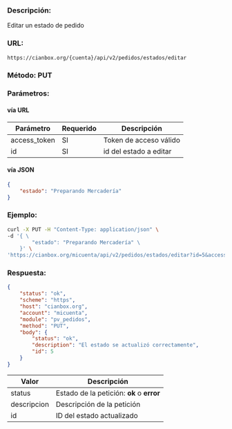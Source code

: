 ### Descripción:

Editar un estado de pedido

### URL:

`https://cianbox.org/{cuenta}/api/v2/pedidos/estados/editar`

### Método: PUT

### Parámetros:

#### vía URL
|Parámetro    |Requerido |Descripción            |
|-------------|----------|-----------------------|
|access_token |SI        |Token de acceso válido |
|id           |SI        |id del estado a editar |

#### vía JSON
``` json
{
    "estado": "Preparando Mercadería"
}
```

### Ejemplo:
``` sh
curl -X PUT -H "Content-Type: application/json" \
-d '{ \
        "estado": "Preparando Mercadería" \
    }' \
'https://cianbox.org/micuenta/api/v2/pedidos/estados/editar?id=5&access_token=CBX_AT-TcIHdWOvdpIMNsXG...'
```

### Respuesta:
``` json
{
    "status": "ok",
    "scheme": "https",
    "host": "cianbox.org",
    "account": "micuenta",
    "module": "pv_pedidos",
    "method": "PUT",
    "body": {
        "status": "ok",
        "description": "El estado se actualizó correctamente",
        "id": 5
    }
}
```
|Valor         |Descripción |
|--------------|------------|
|status        |Estado de la petición: **ok** o **error**|
|descripcion   |Descripción de la petición|
|id            |ID del estado actualizado|